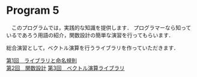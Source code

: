 # Program 5 
　このプログラムでは，実践的な知識を提供します．
プログラマーなら知っているであろう用語の紹介，関数設計の簡単な演習を行ってもらいます．

総合演習として，ベクトル演算を行うライブラリを作っていただきます．

[第1回　ライブラリと命名規則](5-1.md)  
[第2回　関数設計](5-2.md)
[第3回　ベクトル演算ライブラリ](5-3.md) 